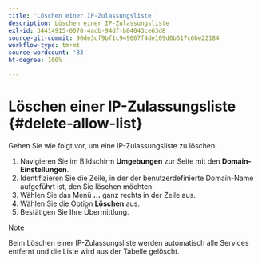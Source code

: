 ```yaml
---
title: 'Löschen einer IP-Zulassungsliste '
description: Löschen einer IP-Zulassungsliste
exl-id: 34414915-0078-4acb-94df-b84043ce63d8
source-git-commit: 90de3cf9bf1c949667f4de109d0b517c6be22184
workflow-type: tm+mt
source-wordcount: '83'
ht-degree: 100%

---
```


# Löschen einer IP-Zulassungsliste {#delete-allow-list}

Gehen Sie wie folgt vor, um eine IP-Zulassungsliste zu löschen:

1. Navigieren Sie im Bildschirm **Umgebungen** zur Seite mit den **Domain-Einstellungen**.
1. Identifizieren Sie die Zeile, in der der benutzerdefinierte Domain-Name aufgeführt ist, den Sie löschen möchten.
1. Wählen Sie das Menü **...** ganz rechts in der Zeile aus.
1. Wählen Sie die Option **Löschen** aus.
1. Bestätigen Sie Ihre Übermittlung.

>[!NOTE]
>Beim Löschen einer IP-Zulassungsliste werden automatisch alle Services entfernt und die Liste wird aus der Tabelle gelöscht.
